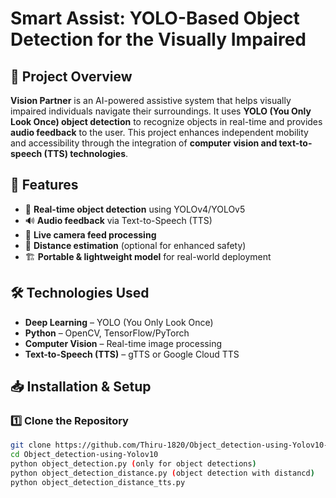 # Smart Assist: YOLO-Based Object Detection for the Visually Impaired

## 📌 Project Overview
**Vision Partner** is an AI-powered assistive system that helps visually impaired individuals navigate their surroundings. It uses **YOLO (You Only Look Once) object detection** to recognize objects in real-time and provides **audio feedback** to the user. This project enhances independent mobility and accessibility through the integration of **computer vision and text-to-speech (TTS) technologies**.

## 🚀 Features
- 🎯 **Real-time object detection** using YOLOv4/YOLOv5  
- 🔊 **Audio feedback** via Text-to-Speech (TTS)  
- 🎥 **Live camera feed processing**  
- 📏 **Distance estimation** (optional for enhanced safety)  
- 🏗️ **Portable & lightweight model** for real-world deployment  

## 🛠️ Technologies Used
- **Deep Learning** – YOLO (You Only Look Once)  
- **Python** – OpenCV, TensorFlow/PyTorch  
- **Computer Vision** – Real-time image processing  
- **Text-to-Speech (TTS)** – gTTS or Google Cloud TTS  

## 📥 Installation & Setup
### 1️⃣ Clone the Repository  
```bash
git clone https://github.com/Thiru-1820/Object_detection-using-Yolov10-.git
cd Object_detection-using-Yolov10
python object_detection.py (only for object detections)
python object_detection_distance.py (object detection with distancd)
python object_detection_distance_tts.py 

